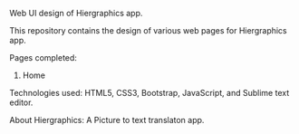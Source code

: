 Web UI design of Hiergraphics app.

This repository contains the design of various web pages for Hiergraphics app.

Pages completed:

1. Home

Technologies used: HTML5, CSS3, Bootstrap, JavaScript, and Sublime text editor.

About Hiergraphics: A Picture to text translaton app.
